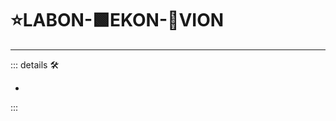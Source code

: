 # ⭐<labor>LABON</labor>-🟩<ekos>EKON</ekos>-🔻<via>VION</via>

---

<!-- =================================================== -->
<!-- =================================================== -->
<!-- =================================================== -->
<!-- =================================================== -->
<!-- =================================================== -->
::: details 🛠

-

:::